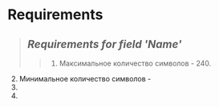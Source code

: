 # Requirements

> ## *Requirements for field 'Name'*
>> 1. Максимальное количество символов - 240.
   2. Минимальное количество символов - 
   3. 
   4. 



